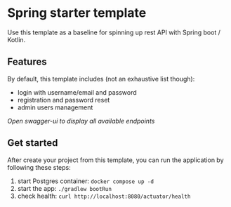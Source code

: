 # Spring starter template

Use this template as a baseline for spinning up rest API with Spring boot / Kotlin.

## Features

By default, this template includes (not an exhaustive list though):
* login with username/email and password
* registration and password reset
* admin users management

*Open swagger-ui to display all available endpoints*

## Get started
After create your project from this template, you can run the application by following these steps:
1. start Postgres container: `docker compose up -d`
2. start the app: `./gradlew bootRun`
3. check health: `curl http://localhost:8080/actuator/health`
